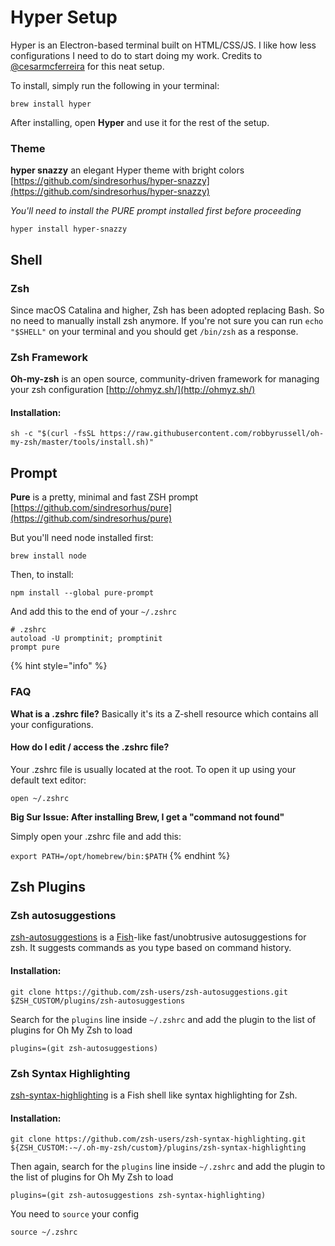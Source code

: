 # Hyper Setup

Hyper is an Electron-based terminal built on HTML/CSS/JS. I like how less configurations I need to do to start doing my work. Credits to [@cesarmcferreira](https://twitter.com/cesarmcferreira) for this neat setup.

To install, simply run the following in your terminal:

```text
brew install hyper
```

After installing, open **Hyper** and use it for the rest of the setup.

### Theme

**hyper snazzy** an elegant Hyper theme with bright colors [https://github.com/sindresorhus/hyper-snazzy](https://github.com/sindresorhus/hyper-snazzy)

_You'll need to install the PURE prompt installed first before proceeding_

```text
hyper install hyper-snazzy
```

## Shell

### **Zsh**

Since macOS Catalina and higher, Zsh has been adopted replacing Bash. So no need to manually install zsh anymore. If you're not sure you can run `echo "$SHELL"` on your terminal and you should get `/bin/zsh` as a response.

### **Zsh Framework**

**Oh-my-zsh** is an open source, community-driven framework for managing your zsh configuration [http://ohmyz.sh/](http://ohmyz.sh/)

#### Installation:

```text
sh -c "$(curl -fsSL https://raw.githubusercontent.com/robbyrussell/oh-my-zsh/master/tools/install.sh)"
```

## Prompt

**Pure** is a pretty, minimal and fast ZSH prompt [https://github.com/sindresorhus/pure](https://github.com/sindresorhus/pure)

But you'll need node installed first:

```text
brew install node
```

Then, to install:

```text
npm install --global pure-prompt
```

And add this to the end of your `~/.zshrc`

```text
# .zshrc
autoload -U promptinit; promptinit
prompt pure
```

{% hint style="info" %}
### **FAQ**

**What is a .zshrc file?** Basically it's its a Z-shell resource which contains all your configurations.

#### How do I edit / access the .zshrc file?

Your .zshrc file is usually located at the root. To open it up using your default text editor:

```text
open ~/.zshrc
```

**Big Sur Issue: After installing Brew, I get a "command not found"**

Simply open your .zshrc file and add this:

`export PATH=/opt/homebrew/bin:$PATH`
{% endhint %}

## Zsh Plugins

### Zsh autosuggestions

[zsh-autosuggestions](https://github.com/zsh-users/zsh-autosuggestions) is a [Fish](http://fishshell.com/)-like fast/unobtrusive autosuggestions for zsh. It suggests commands as you type based on command history.

#### **Installation**:

```text
git clone https://github.com/zsh-users/zsh-autosuggestions.git $ZSH_CUSTOM/plugins/zsh-autosuggestions
```

Search for the `plugins` line inside `~/.zshrc` and add the plugin to the list of plugins for Oh My Zsh to load

```text
plugins=(git zsh-autosuggestions)
```

### 

### Zsh Syntax Highlighting

[zsh-syntax-highlighting](https://github.com/zsh-users/zsh-syntax-highlighting) is a Fish shell like syntax highlighting for Zsh.

#### Installation:

```text
git clone https://github.com/zsh-users/zsh-syntax-highlighting.git ${ZSH_CUSTOM:-~/.oh-my-zsh/custom}/plugins/zsh-syntax-highlighting
```

Then again, search for the `plugins` line inside `~/.zshrc` and add the plugin to the list of plugins for Oh My Zsh to load

```text
plugins=(git zsh-autosuggestions zsh-syntax-highlighting)
```

  
You need to `source` your config

```text
source ~/.zshrc
```



